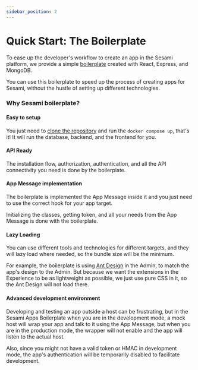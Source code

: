 ```yaml
---
sidebar_position: 2
---
```


# Quick Start: The Boilerplate

To ease up the developer's workflow to create an app in the Sesami platform, we provide a simple <a href="https://github.com/sesamiapp/sesami-apps-boilerplate">boilerplate</a> created with React, Express, and MongoDB.

You can use this boilerplate to speed up the process of creating apps for Sesami, without the hustle of setting up different technologies.

### Why Sesami boilerplate?

#### Easy to setup
You just need to <a href="https://github.com/sesamiapp/sesami-apps-boilerplate">clone the repository</a> and run the <code>docker compose up</code>, that's it! It will run the database, backend, and the frontend for you.

#### API Ready
The installation flow, authorization, authentication, and all the API connectivity you need is done by the boilerplate.

#### App Message implementation
The boilerplate is implemented the App Message inside it and you just need to use the correct hook for your app target.
<p>
Initializing the classes, getting token, and all your needs from the App Message is done with the boilerplate.
</p>

#### Lazy Loading
You can use different tools and technologies for different targets, and they will lazy load where needed, so the bundle size will be the minimum.
<p>
For example, the boilerplate is using <a href="https://ant.design/">Ant Design</a> in the Admin, to match the app's design to the Admin. But because we want the extensions in the Experience to be as lightweight as possible, we just use pure CSS in it, so the Ant Design will not load there.
</p>

#### Advanced development environment
Developing and testing an app outside a host can be frustrating, but in the Sesami Apps Boilerplate when you are in the development mode, a mock host will wrap your app and talk to it using the App Message, but when you are in the production mode, the wrapper will not enable and the app will listen to the actual host.
<p>
Also, since you might not have a valid token or HMAC in development mode, the app's authentication will be temporarily disabled to facilitate development.
</p>
